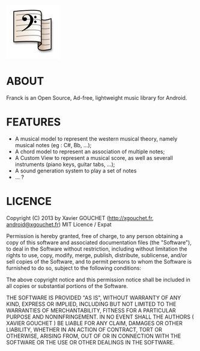![Franck icon](https://github.com/xgouchet/Franck/raw/master/Franck/res/drawable-xxhdpi/ic_launcher.png)

# ABOUT

Franck is an Open Source, Ad-free, lightweight music library for Android. 

# FEATURES 

 - A musical model to represent the western musical theory, namely musical notes (eg : C#, Bb, ...);
 - A chord model to represent an association of multiple notes;
 - A Custom View to represent a musical score, as well as severall instruments (piano keys, guitar tabs, ...);
 - A sound generation system to play a set of notes
 - ... ? 

# LICENCE

Copyright (C) 2013 by Xavier GOUCHET (http://xgouchet.fr, android@xgouchet.fr)
MIT Licence / Expat

Permission is hereby granted, free of charge, to any person obtaining a copy
of this software and associated documentation files (the "Software"), to deal
in the Software without restriction, including without limitation the rights
to use, copy, modify, merge, publish, distribute, sublicense, and/or sell
copies of the Software, and to permit persons to whom the Software is
furnished to do so, subject to the following conditions:

The above copyright notice and this permission notice shall be included in
all copies or substantial portions of the Software.

THE SOFTWARE IS PROVIDED "AS IS", WITHOUT WARRANTY OF ANY KIND, EXPRESS OR
IMPLIED, INCLUDING BUT NOT LIMITED TO THE WARRANTIES OF MERCHANTABILITY,
FITNESS FOR A PARTICULAR PURPOSE AND NONINFRINGEMENT. IN NO EVENT SHALL THE
AUTHORS ( XAVIER GOUCHET ) BE LIABLE FOR ANY CLAIM, DAMAGES OR OTHER
LIABILITY, WHETHER IN AN ACTION OF CONTRACT, TORT OR OTHERWISE, ARISING FROM,
OUT OF OR IN CONNECTION WITH THE SOFTWARE OR THE USE OR OTHER DEALINGS IN
THE SOFTWARE.